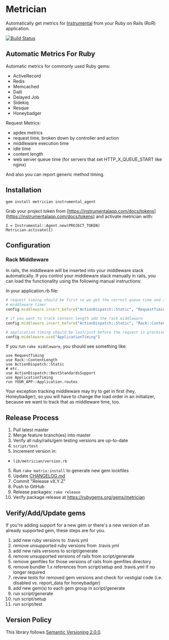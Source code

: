 # Metrician

Automatically get metrics for [Instrumental](https://instrumentalapp.com) from your Ruby on Rails (RoR) application.

[![Build Status](https://travis-ci.org/Instrumental/metrician-ruby.svg?branch=master)](https://travis-ci.org/Instrumental/metrician-ruby)

## Automatic Metrics For Ruby

Automatic metrics for commonly used Ruby gems:

* ActiveRecord
* Redis
* Memcached
* Dalli
* Delayed Job
* Sidekiq
* Resque
* Honeybadger

Request Metrics:

* apdex metrics
* request time, broken down by controller and action
* middleware execution time
* idle time
* content length
* web server queue time (for servers that set HTTP_X_QUEUE_START like nginx)

And also you can report generic method timing.

## Installation

```
gem install metrician instrumental_agent
```

Grab your project token from [https://instrumentalapp.com/docs/tokens](https://instrumentalapp.com/docs/tokens) and activate metrician with:

```
I = Instrumental::Agent.new(PROJECT_TOKEN)
Metrician.activate(I)
```

## Configuration

### Rack Middleware

In rails, the middleware will be inserted into your middleware stack automatically. If you control your middleware stack manually in rails, you can load the functionality using the following manual instructions:

In your application.rb file:

```ruby
# request timing should be first so we get the correct queue time and start the
# middleware timer
config.middleware.insert_before("ActionDispatch::Static", "RequestTiming")

# if you want to track content length add the rack middleware
config.middleware.insert_before("ActionDispatch::Static", "Rack::ContentLength")

# application timing should be last/just before the request is processed
config.middleware.use("ApplicationTiming")
```

If you run `rake middleware`, you should see something like:

```shell
use RequestTiming
use Rack::ContentLength
use ActionDispatch::Static
# etc.
use ActionDispatch::BestStandardsSupport
use ApplicationTiming
run YOUR_APP::Application.routes
```

Your exception tracking middleware may try to get in first (hey, Honeybadger), so you will have to change the load order in an initializer, because we want to track that as middleware time, too.


## Release Process

1. Pull latest master
1. Merge feature branch(es) into master
1. Verify all ruby/rails/gem testing versions are up-to-date
3. `script/test`
4. Increment version in:
  - `lib/metrician/version.rb`
5. Run `rake matrix:install` to generate new gem lockfiles
6. Update [CHANGELOG.md](CHANGELOG.md)
7. Commit "Release vX.Y.Z"
8. Push to GitHub
9. Release packages: `rake release`
10. Verify package release at https://rubygems.org/gems/metrician

## Verify/Add/Update gems
If you're adding support for a new gem or there's a new version of an already supported gem, these steps are for you.

1. add new ruby versions to .travis.yml
1. remove unsupported ruby versions from .travis.yml
1. add new rails versions to script/generate
1. remove unsupported versions of rails from script/generate
1. remove gemfiles for those versions of rails from gemfiles directory
1. remove bundler 1.x references from script/setup and .travis.yml if no longer required
1. review tests for removed gem versions and check for vestigial code (i.e. disabled vs. report_data for honeybadger)
1. add new gem(s) to each gem group in script/generate
1. run script/generate
1. run script/setup
1. run script/test


## Version Policy

This library follows [Semantic Versioning 2.0.0](http://semver.org).
